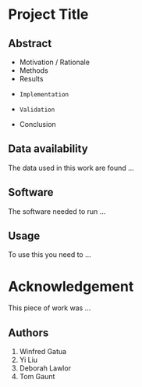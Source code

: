 # Project Title

## Abstract
* Motivation / Rationale
* Methods
* Results
*     Implementation
*     Validation
* Conclusion

## Data availability
The data used in this work are found ...
## Software
The software needed to run ...
## Usage
To use this you need to ...

# Acknowledgement
This piece of work was ...

## Authors
1. Winfred Gatua
2. Yi Liu
3. Deborah Lawlor
4. Tom Gaunt

